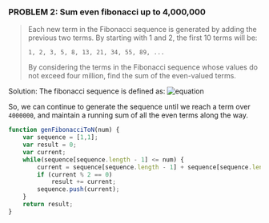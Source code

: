 ### PROBLEM 2: Sum even fibonacci up to 4,000,000

> Each new term in the Fibonacci sequence is generated by adding the previous two terms. By starting with 1 and 2, the first 10 terms will be:
> 
> `1, 2, 3, 5, 8, 13, 21, 34, 55, 89, ...`
> 
> By considering the terms in the Fibonacci sequence whose values do not exceed four million, find the sum of the even-valued terms.

Solution: The fibonacci sequence is defined as:
![equation]()

So, we can continue to generate the sequence until we reach a term over `4000000`, and maintain a running sum of all the even terms along the way.

```javascript
function genFibonacciToN(num) {
	var sequence = [1,1];
	var result = 0;
    var current;
	while(sequence[sequence.length - 1] <= num) {
		current = sequence[sequence.length - 1] + sequence[sequence.length - 2];
		if (current % 2 == 0)
			result += current;
		sequence.push(current);
	}
	return result;
}
```


